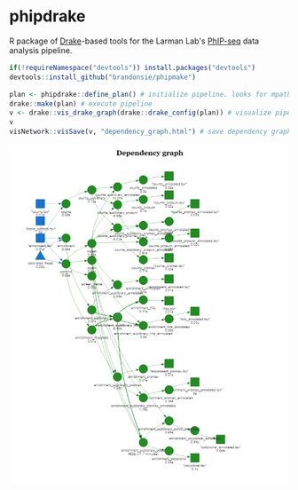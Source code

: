 # phipdrake

R package of [Drake](https://github.com/ropensci/drake)-based tools for the Larman Lab's [PhIP-seq](https://www.nature.com/articles/s41596-018-0025-6) data analysis pipeline.

``` r  
if(!requireNamespace("devtools")) install.packages("devtools")
devtools::install_github("brandonsie/phipmake")
```  

``` r
plan <- phipdrake::define_plan() # initialize pipeline. looks for mpath.txt and ppath.txt in working directory
drake::make(plan) # execute pipeline
v <- drake::vis_drake_graph(drake::drake_config(plan)) # visualize pipeline dependencies
v
visNetwork::visSave(v, "dependency_graph.html") # save dependency graph
```
![dependency graph](https://raw.githubusercontent.com/brandonsie/brandonsie.github.io/master/docs/phipdrake_dependency_2.PNG)
